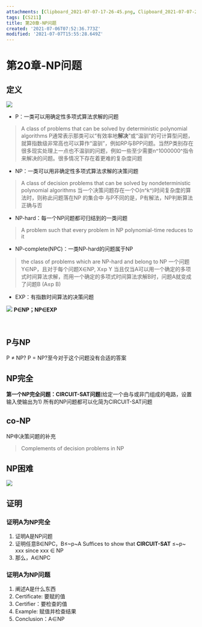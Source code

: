 ```yaml
---
attachments: [Clipboard_2021-07-07-17-26-45.png, Clipboard_2021-07-07-20-02-04.png, Clipboard_2021-07-07-21-52-06.png]
tags: [CS211]
title: 第20章-NP问题
created: '2021-07-06T07:52:36.773Z'
modified: '2021-07-07T15:55:28.649Z'
---
```


# 第20章-NP问题

## 定义
![](@attachment/Clipboard_2021-07-07-17-26-45.png)
- P：一类可以用确定性多项式算法求解的问题
> A class of problems that can be solved by deterministic polynomial algorithms
P通常表示那类可以“有效率地**解决**”或“温驯”的可计算型问题，就算指数级非常高也可以算作“温驯”，例如RP与BPP问题。当然P类别存在很多现实处理上一点也不温驯的问题，例如一些至少需要n^1000000^指令来解决的问题。很多情况下存在着更难的复杂度问题

- NP：一类可以用非确定性多项式算法求解的决策问题
> A class of decision problems that can be solved by nondeterministic polynomial algorithms
当一个决策问题存在一个O(n^k^)时间复杂度的算法时，则称此问题落在NP 的集合中
与P不同的是，P有解法，NP判断算法正确与否

- NP-hard：每一个NP问题都可归结到的一类问题
> A problem such that every problem in NP polynomial-time reduces to it

- NP-complete(NPC)：一类NP-hard的问题属于NP
> the class of problems which are NP-hard and belong to NP
一个问题Y∈NP，且对于每个问题X∈NP, X≤p Y
当且仅当A可以用一个确定的多项式时间算法求解，而用一个确定的多项式时间算法求解B时，问题A就变成了问题B (A≤p B)

- EXP：有指数时间算法的决策问题

![](@attachment/Clipboard_2021-07-07-20-02-04.png)
**P∈NP；NP∈EXP**

<br>

## P与NP
P ≠ NP? P = NP?至今对于这个问题没有合适的答案

## NP完全
**第一个NP完全问题：CIRCUIT-SAT问题**(给定一个由与或非门组成的电路，设置输入使输出为1)
所有的NP问题都可以化简为CIRCUIT-SAT问题

## co-NP
NP中决策问题的补充
> Complements of decision problems in NP

## NP困难
![](@attachment/Clipboard_2021-07-07-21-52-06.png)

## 证明
### 证明A为NP完全
1. 证明A是NP问题
2. 证明任意B∈NPC，B≤~p~A
Suffices to show that **CIRCUIT-SAT** ≤~p~ xxx since xxx ∈ NP
3. 那么，A∈NPC

### 证明A为NP问题
1. 阐述A是什么东西
2. Certificate: 要赋的值
3. Certifier：要检查的值
4. Example: 赋值并检查结果
5. Conclusion：A∈NP




